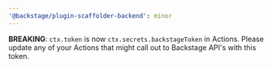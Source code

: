 ```yaml
---
'@backstage/plugin-scaffolder-backend': minor
---
```


**BREAKING**: `ctx.token` is now `ctx.secrets.backstageToken` in Actions. Please update any of your Actions that might call out to Backstage API's with this token.
